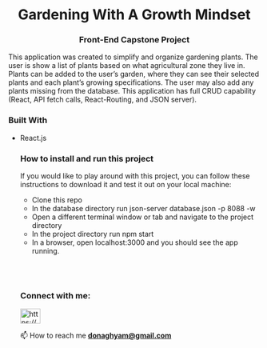 <h1 align="center">Gardening With A Growth Mindset</h1>
<h3 align="center">Front-End Capstone Project</h3>

<p align="left">
This application was created to simplify and organize gardening plants. The user is show a list of plants based on what agricultural zone they live in. Plants can be added to the user’s garden, where they can see their selected plants and each plant’s growing specifications. The user may also add any plants missing from the database. This application has full CRUD capability (React, API fetch calls, React-Routing, and JSON server).
</p>

<h3 align="left">Built With</h3>
<ul align="left">
  <li>React.js</li>
</li>

<h3 align="left">How to install and run this project</h3>
<p align="left">If you would like to play around with this project, you can follow these instructions to download it and test it out on your local machine:</p>

<ul align="left">
  <li align="left">Clone this repo</li>
  <li align="left">In the database directory run json-server database.json -p 8088 -w</li>
  <li align="left">Open a different terminal window or tab and navigate to the project directory</li>
  <li align="left">In the project directory run npm start</li>
  <li align="left">In a browser, open localhost:3000 and you should see the app running.</li>
</ul>

<br></br>
<h3 align="left">Connect with me:</h3>
<p align="left">
<a href="https://linkedin.com/in/adam-donaghy/" target="blank"><img align="center" src="https://raw.githubusercontent.com/rahuldkjain/github-profile-readme-generator/master/src/images/icons/Social/linked-in-alt.svg" alt="https://www.linkedin.com/in/adam-donaghy/" height="30" width="40" /></a>
</p>

📫 How to reach me **donaghyam@gmail.com**
